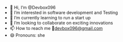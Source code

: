 - 👋 Hi, I’m @Devbox096
- 👀 I’m interested in software development and Testing
- 🌱 I’m currently learning to run a start up
- 💞️ I’m looking to collaborate on exciting innovations 
- 📫 How to reach me 📧devbox096@gmail.com
- 😄 Pronouns: she
  

<!---
Devbox096/Devbox096 is a ✨ special ✨ repository because its `README.md` (this file) appears on your GitHub profile.
You can click the Preview link to take a look at your changes.
--->
